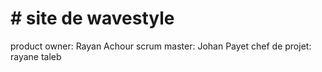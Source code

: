 # # site de wavestyle
product owner: Rayan Achour
 scrum master: Johan Payet
 chef de projet: rayane taleb

